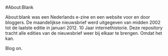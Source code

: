 #About:Blank

About:blank was een Nederlands e-zine en een website voor en door bloggers. De maandelijkse nieuwsbrief werd uitgegeven van midden 2002 tot de laatste editie in januari 2012. 10 Jaar internethistorie. Deze repository tracht alle edities van de nieuwsbrief weer bij elkaar te brengen. Omdat het kan.

Blog on.